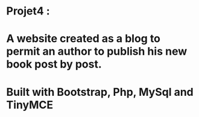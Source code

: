 # Projet4 :
# A website created as a blog to permit an author to publish his new book post by post.
# Built with Bootstrap, Php, MySql and TinyMCE
